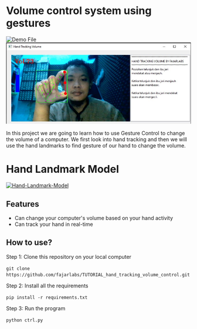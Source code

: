 # Volume control system using gestures
![Demo File](https://github.com/fajarlabs/TUTORIAL_hand_tracking_volume_control/blob/master/demo.gif)<br />
<img src="https://github.com/fajarlabs/TUTORIAL_hand_tracking_volume_control/blob/master/Screenshot%202021-07-20%20060208.jpg" />

In this project we are going to learn how to use Gesture Control to change the volume of a computer. 
We first look into hand tracking and then we will use the hand landmarks to find gesture of our hand to change the volume.

# Hand Landmark Model
<a href="https://ibb.co/8Kpx7s9"><img src="https://i.ibb.co/cgH8r3Q/Hand-Landmark-Model.png" alt="Hand-Landmark-Model" border="0"></a>

## Features
* Can change your computer's volume based on your hand activity
* Can track your hand in real-time

## How to use?
Step 1:
Clone this repository on your local computer

`git clone https://github.com/fajarlabs/TUTORIAL_hand_tracking_volume_control.git`

Step 2:
Install all the requirements

`pip install -r requirements.txt`

Step 3:
Run the program

`python ctrl.py`
